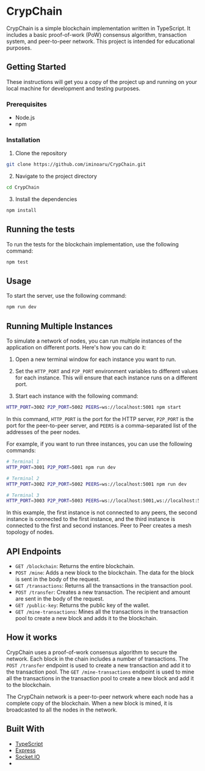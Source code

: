 # CrypChain

CrypChain is a simple blockchain implementation written in TypeScript. It includes a basic proof-of-work (PoW) consensus algorithm, transaction system, and peer-to-peer network. This project is intended for educational purposes.

## Getting Started

These instructions will get you a copy of the project up and running on your local machine for development and testing purposes.

### Prerequisites

- Node.js
- npm

### Installation

1. Clone the repository
```bash
git clone https://github.com/iminoaru/CrypChain.git
```

2. Navigate to the project directory
```bash
cd CrypChain
```

3. Install the dependencies
```bash
npm install
```

## Running the tests

To run the tests for the blockchain implementation, use the following command:

```bash
npm test
```

## Usage

To start the server, use the following command:

```bash
npm run dev
```

## Running Multiple Instances

To simulate a network of nodes, you can run multiple instances of the application on different ports. Here's how you can do it:

1. Open a new terminal window for each instance you want to run.

2. Set the `HTTP_PORT` and `P2P_PORT` environment variables to different values for each instance. This will ensure that each instance runs on a different port.

3. Start each instance with the following command:

```bash
HTTP_PORT=3002 P2P_PORT=5002 PEERS=ws://localhost:5001 npm start
```

In this command, `HTTP_PORT` is the port for the HTTP server, `P2P_PORT` is the port for the peer-to-peer server, and `PEERS` is a comma-separated list of the addresses of the peer nodes.

For example, if you want to run three instances, you can use the following commands:

```bash
# Terminal 1
HTTP_PORT=3001 P2P_PORT=5001 npm run dev

# Terminal 2
HTTP_PORT=3002 P2P_PORT=5002 PEERS=ws://localhost:5001 npm run dev

# Terminal 3
HTTP_PORT=3003 P2P_PORT=5003 PEERS=ws://localhost:5001,ws://localhost:5002 npm run dev
```

In this example, the first instance is not connected to any peers, the second instance is connected to the first instance, and the third instance is connected to the first and second instances. 
Peer to Peer creates a mesh topology of nodes.

## API Endpoints

- `GET /blockchain`: Returns the entire blockchain.
- `POST /mine`: Adds a new block to the blockchain. The data for the block is sent in the body of the request.
- `GET /transactions`: Returns all the transactions in the transaction pool.
- `POST /transfer`: Creates a new transaction. The recipient and amount are sent in the body of the request.
- `GET /public-key`: Returns the public key of the wallet.
- `GET /mine-transactions`: Mines all the transactions in the transaction pool to create a new block and adds it to the blockchain.

## How it works

CrypChain uses a proof-of-work consensus algorithm to secure the network. Each block in the chain includes a number of transactions. The `POST /transfer` endpoint is used to create a new transaction and add it to the transaction pool. The `GET /mine-transactions` endpoint is used to mine all the transactions in the transaction pool to create a new block and add it to the blockchain.

The CrypChain network is a peer-to-peer network where each node has a complete copy of the blockchain. When a new block is mined, it is broadcasted to all the nodes in the network.

## Built With

- [TypeScript](https://www.typescriptlang.org/)
- [Express](https://expressjs.com/)
- [Socket.IO](https://socket.io/)
- 